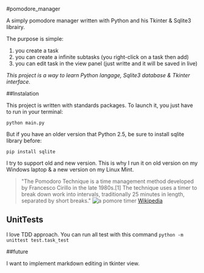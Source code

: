 #pomodore_manager


A simply pomodore manager written with Python and his Tkinter & Sqlite3 librairy.

The purpose is simple:
1. you create a task
2. you can create a infinite subtasks (you right-click on a task then add)
3. you can edit task in the view panel (just writte and it will be saved in live)

*This project is a way to learn Python langage, Sqlite3 database & Tkinter interface.*



##Instalation

This project is written with standards packages. To launch it, you just have to run in your terminal:

    python main.py

But if you have an older version that Python 2.5, be sure to install sqlite library before:

    pip install sqlite

I try to support old and new version. This is why I run it on old version on my Windows laptop & a new version on my Linux Mint.




> "The Pomodoro Technique is a time management method developed by Francesco Cirillo in the late 1980s.[1] The technique uses a timer to break down work into intervals, traditionally 25 minutes in length, separated by short breaks." ![a pomore timer](https://fr.wikipedia.org/wiki/Technique_Pomodoro#/media/File:Il_pomodoro.jpg "A pomodore timer") [Wikipedia](https://en.wikipedia.org/wiki/Pomodoro_Technique)

## UnitTests

I love TDD approach. You can run all test with this command `python -m unittest test.task_test`


##future

I want to implement markdown editing in tkinter view.